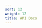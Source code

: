 ```yaml
---
sort: 12
weight: 12
title: API Docs
---
```


<!-- this doc autogenerated - don't edit it manually -->
